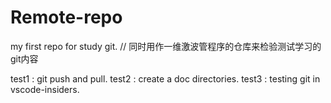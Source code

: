# Remote-repo
my first repo for study git.
// 同时用作一维激波管程序的仓库来检验测试学习的git内容

test1 : git push and pull.
test2 : create a doc directories.
test3 : testing git in vscode-insiders.